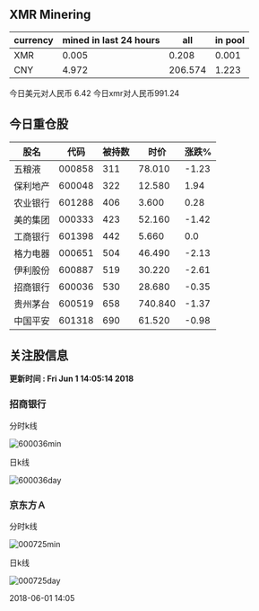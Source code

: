 ## XMR Minering

|currency|mined in last 24 hours|all|in pool|
|---|---|---|---|
|XMR|0.005|0.208|0.001|
|CNY|4.972|206.574|1.223|

今日美元对人民币 6.42	今日xmr对人民币991.24


## 今日重仓股 

|股名|代码|被持数|时价|涨跌%|
|---|---|---|---|---|
|五粮液|000858|311|78.010|-1.23|
|保利地产|600048|322|12.580|1.94|
|农业银行|601288|406|3.600|0.28|
|美的集团|000333|423|52.160|-1.42|
|工商银行|601398|442|5.660|0.0|
|格力电器|000651|504|46.490|-2.13|
|伊利股份|600887|519|30.220|-2.61|
|招商银行|600036|530|28.680|-0.35|
|贵州茅台|600519|658|740.840|-1.37|
|中国平安|601318|690|61.520|-0.98|

## 关注股信息
**更新时间 : Fri Jun  1 14:05:14 2018**
### 招商银行 
分时k线

![600036min](http://image.sinajs.cn/newchart/min/n/sh600036.gif)

日k线

![600036day](http://image.sinajs.cn/newchart/daily/n/sh600036.gif)

### 京东方Ａ 
分时k线

![000725min](http://image.sinajs.cn/newchart/min/n/sz000725.gif)

日k线

![000725day](http://image.sinajs.cn/newchart/daily/n/sz000725.gif)

2018-06-01 14:05
